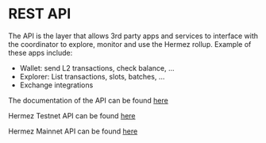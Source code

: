 # REST API


The API is the layer that allows 3rd party apps and services to interface with the coordinator to explore, monitor and use the Hermez rollup.
Example of these apps include:
* Wallet: send L2 transactions, check balance, ...
* Explorer: List transactions, slots, batches, ...
* Exchange integrations


The documentation of the API can be found [here](https://apidoc.hermez.network/)

Hermez Testnet API can be found [here](https://api.testnet.hermez.io/v1/state)

Hermez Mainnet API can be found [here](https://api.hermez.io/v1/state)

